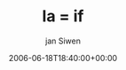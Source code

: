 ---
title: 'la = if'
posts: 1
hash: 't519'
author: 'jan Siwen'
date: 2006-06-18T18:40:00+00:00
sources:
  - http://forums.tokipona.org/viewtopic.php%3Ft=519.html
---